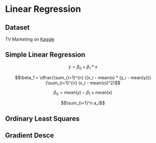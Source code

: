 # Linear Regression



## Dataset
TV Marketing on [Kaggle](https://www.kaggle.com/datasets/devzohaib/tvmarketingcsv)

## Simple Linear Regression

$$y = \beta_0 + \beta_1*x$$

$$\beta_1 = \dfrac{\sum_{i=1}^{n} ((x_i - mean(x) * (y_i - mean(y))}{\sum_{i=1}^{n} (x_i - mean(x))^2}$$

$$\beta_0 = mean(y) − \beta_1 × mean(x)$$

$$\sum_{i=1}^n a_i$$

## Ordinary Least Squares

## Gradient Desce
